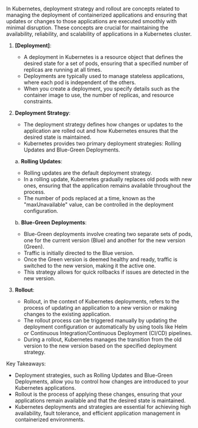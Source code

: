 In Kubernetes, deployment strategy and rollout are concepts related to managing the deployment of containerized applications and ensuring that updates or changes to those applications are executed smoothly with minimal disruption. These concepts are crucial for maintaining the availability, reliability, and scalability of applications in a Kubernetes cluster.
	
1. **[Deployment]**:
   - A deployment in Kubernetes is a resource object that defines the desired state for a set of pods, ensuring that a specified number of replicas are running at all times.
   - Deployments are typically used to manage stateless applications, where each pod is independent of the others.
   - When you create a deployment, you specify details such as the container image to use, the number of replicas, and resource constraints.

2. **Deployment Strategy**:
   - The deployment strategy defines how changes or updates to the application are rolled out and how Kubernetes ensures that the desired state is maintained.
   - Kubernetes provides two primary deployment strategies: Rolling Updates and Blue-Green Deployments.

   a. **Rolling Updates**:
      - Rolling updates are the default deployment strategy.
      - In a rolling update, Kubernetes gradually replaces old pods with new ones, ensuring that the application remains available throughout the process.
      - The number of pods replaced at a time, known as the "maxUnavailable" value, can be controlled in the deployment configuration.

   b. **Blue-Green Deployments**:
      - Blue-Green deployments involve creating two separate sets of pods, one for the current version (Blue) and another for the new version (Green).
      - Traffic is initially directed to the Blue version.
      - Once the Green version is deemed healthy and ready, traffic is switched to the new version, making it the active one.
      - This strategy allows for quick rollbacks if issues are detected in the new version.

3. **Rollout**:
   - Rollout, in the context of Kubernetes deployments, refers to the process of updating an application to a new version or making changes to the existing application.
   - The rollout process can be triggered manually by updating the deployment configuration or automatically by using tools like Helm or Continuous Integration/Continuous Deployment (CI/CD) pipelines.
   - During a rollout, Kubernetes manages the transition from the old version to the new version based on the specified deployment strategy.

Key Takeaways:
- Deployment strategies, such as Rolling Updates and Blue-Green Deployments, allow you to control how changes are introduced to your Kubernetes applications.
- Rollout is the process of applying these changes, ensuring that your applications remain available and that the desired state is maintained.
- Kubernetes deployments and strategies are essential for achieving high availability, fault tolerance, and efficient application management in containerized environments.